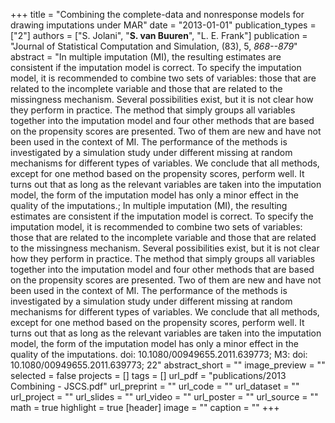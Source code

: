 +++
title = "Combining the complete-data and nonresponse models for drawing imputations under MAR"
date = "2013-01-01"
publication_types = ["2"]
authors = ["S. Jolani", "**S. van Buuren**", "L. E. Frank"]
publication = "Journal of Statistical Computation and Simulation, (83), 5, _868--879_"
abstract = "In multiple imputation (MI), the resulting estimates are consistent if the imputation model is correct. To specify the imputation model, it is recommended to combine two sets of variables: those that are related to the incomplete variable and those that are related to the missingness mechanism. Several possibilities exist, but it is not clear how they perform in practice. The method that simply groups all variables together into the imputation model and four other methods that are based on the propensity scores are presented. Two of them are new and have not been used in the context of MI. The performance of the methods is investigated by a simulation study under different missing at random mechanisms for different types of variables. We conclude that all methods, except for one method based on the propensity scores, perform well. It turns out that as long as the relevant variables are taken into the imputation model, the form of the imputation model has only a minor effect in the quality of the imputations.; In multiple imputation (MI), the resulting estimates are consistent if the imputation model is correct. To specify the imputation model, it is recommended to combine two sets of variables: those that are related to the incomplete variable and those that are related to the missingness mechanism. Several possibilities exist, but it is not clear how they perform in practice. The method that simply groups all variables together into the imputation model and four other methods that are based on the propensity scores are presented. Two of them are new and have not been used in the context of MI. The performance of the methods is investigated by a simulation study under different missing at random mechanisms for different types of variables. We conclude that all methods, except for one method based on the propensity scores, perform well. It turns out that as long as the relevant variables are taken into the imputation model, the form of the imputation model has only a minor effect in the quality of the imputations. doi: 10.1080/00949655.2011.639773; M3: doi: 10.1080/00949655.2011.639773; 22"
abstract_short = ""
image_preview = ""
selected = false
projects = []
tags = []
url_pdf = "publications/2013 Combining - JSCS.pdf"
url_preprint = ""
url_code = ""
url_dataset = ""
url_project = ""
url_slides = ""
url_video = ""
url_poster = ""
url_source = ""
math = true
highlight = true
[header]
image = ""
caption = ""
+++

